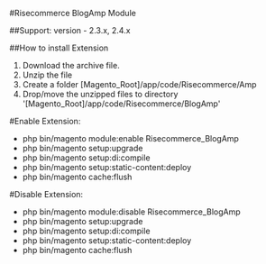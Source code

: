 #Risecommerce BlogAmp Module

##Support: 
version - 2.3.x, 2.4.x

##How to install Extension

1. Download the archive file.
2. Unzip the file
3. Create a folder [Magento_Root]/app/code/Risecommerce/Amp
4. Drop/move the unzipped files to directory '[Magento_Root]/app/code/Risecommerce/BlogAmp'

#Enable Extension:
- php bin/magento module:enable Risecommerce_BlogAmp
- php bin/magento setup:upgrade
- php bin/magento setup:di:compile
- php bin/magento setup:static-content:deploy
- php bin/magento cache:flush

#Disable Extension:
- php bin/magento module:disable Risecommerce_BlogAmp
- php bin/magento setup:upgrade
- php bin/magento setup:di:compile
- php bin/magento setup:static-content:deploy
- php bin/magento cache:flush